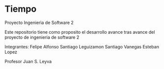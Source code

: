 # Tiempo
Proyecto Ingenierìa de Software 2

Este repositorio tiene como proposito el desarrollo avance tras avance 
del proyecto de ingenieria de software 2

Integrantes:
Felipe Alfonso
Santiago Leguizamon
Santiago Vanegas
Esteban Lopez

Profesor Juan S. Leyva
